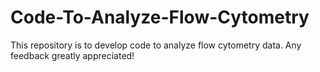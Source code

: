 # Code-To-Analyze-Flow-Cytometry
This repository is to develop code to analyze flow cytometry data. Any feedback greatly appreciated!
